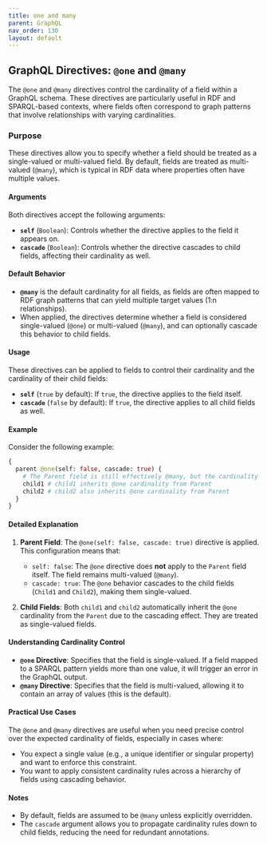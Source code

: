 ```yaml
---
title: one and many
parent: GraphQL
nav_order: 130
layout: default
---
```


## GraphQL Directives: `@one` and `@many`

The `@one` and `@many` directives control the cardinality of a field within a GraphQL schema. These directives are particularly useful in RDF and SPARQL-based contexts, where fields often correspond to graph patterns that involve relationships with varying cardinalities.

### Purpose

These directives allow you to specify whether a field should be treated as a single-valued or multi-valued field. By default, fields are treated as multi-valued (`@many`), which is typical in RDF data where properties often have multiple values.

#### Arguments

Both directives accept the following arguments:

- **`self`** (`Boolean`): Controls whether the directive applies to the field it appears on.
- **`cascade`** (`Boolean`): Controls whether the directive cascades to child fields, affecting their cardinality as well.

#### Default Behavior

- **`@many`** is the default cardinality for all fields, as fields are often mapped to RDF graph patterns that can yield multiple target values (1:n relationships).
- When applied, the directives determine whether a field is considered single-valued (`@one`) or multi-valued (`@many`), and can optionally cascade this behavior to child fields.

#### Usage

These directives can be applied to fields to control their cardinality and the cardinality of their child fields:

- **`self`** (`true` by default): If `true`, the directive applies to the field itself.
- **`cascade`** (`false` by default): If `true`, the directive applies to all child fields as well.

#### Example

Consider the following example:

```graphql
{
  parent @one(self: false, cascade: true) { 
    # The Parent field is still effectively @many, but the cardinality cascades to its children
    child1 # child1 inherits @one cardinality from Parent
    child2 # child2 also inherits @one cardinality from Parent
  }
}
```

#### Detailed Explanation

1. **Parent Field**: The `@one(self: false, cascade: true)` directive is applied. This configuration means that:
   - `self: false`: The `@one` directive does **not** apply to the `Parent` field itself. The field remains multi-valued (`@many`).
   - `cascade: true`: The `@one` behavior cascades to the child fields (`Child1` and `Child2`), making them single-valued.

2. **Child Fields**: Both `child1` and `child2` automatically inherit the `@one` cardinality from the `Parent` due to the cascading effect. They are treated as single-valued fields.

#### Understanding Cardinality Control

- **`@one` Directive**: Specifies that the field is single-valued. If a field mapped to a SPARQL pattern yields more than one value, it will trigger an error in the GraphQL output.
- **`@many` Directive**: Specifies that the field is multi-valued, allowing it to contain an array of values (this is the default).

#### Practical Use Cases

The `@one` and `@many` directives are useful when you need precise control over the expected cardinality of fields, especially in cases where:
- You expect a single value (e.g., a unique identifier or singular property) and want to enforce this constraint.
- You want to apply consistent cardinality rules across a hierarchy of fields using cascading behavior.

#### Notes

- By default, fields are assumed to be `@many` unless explicitly overridden.
- The `cascade` argument allows you to propagate cardinality rules down to child fields, reducing the need for redundant annotations.

